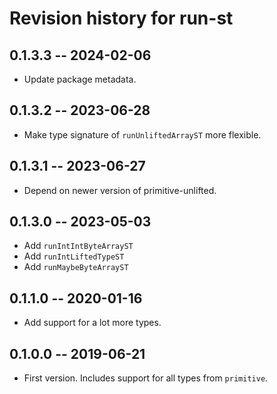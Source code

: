 # Revision history for run-st

## 0.1.3.3 -- 2024-02-06

* Update package metadata.

## 0.1.3.2 -- 2023-06-28

* Make type signature of `runUnliftedArrayST` more flexible.

## 0.1.3.1 -- 2023-06-27

* Depend on newer version of primitive-unlifted.

## 0.1.3.0 -- 2023-05-03

* Add `runIntIntByteArrayST`
* Add `runIntLiftedTypeST`
* Add `runMaybeByteArrayST`

## 0.1.1.0 -- 2020-01-16

* Add support for a lot more types.

## 0.1.0.0 -- 2019-06-21

* First version. Includes support for all types from `primitive`.
